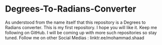 # Degrees-To-Radians-Converter
As understood from the name itself that this repository is a Degrees to Radians converter.
This is my first repository. I hope you will like it.
Keep me following on GitHub. I will be coming up with more such repositories so stay tuned.
Follow me on other Social Medias : linktr.ee/mohammad.shaad
